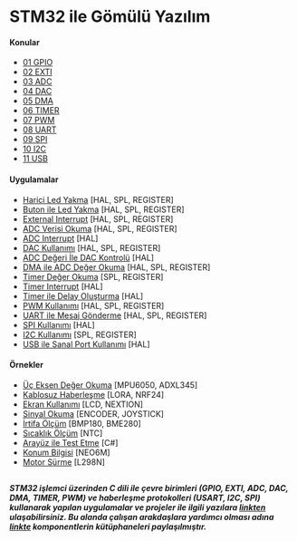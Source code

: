 # STM32 ile Gömülü Yazılım

#### Konular
  - [01 GPIO]()
  - [02 EXTI]()
  - [03 ADC]()
  - [04 DAC]()
  - [05 DMA]()
  - [06 TIMER]()
  - [07 PWM]()
  - [08 UART]()
  - [09 SPI]()
  - [10 I2C]()
  - [11 USB]()

#### Uygulamalar
  - [Harici Led Yakma](https://github.com/cengizhantopcu53/stm32_ile_gomulu_yazilim/tree/main/Uygulamalar/Harici%20Led%20Yakma) [HAL, SPL, REGISTER]
  - [Buton ile Led Yakma](https://github.com/cengizhantopcu53/stm32_ile_gomulu_yazilim/tree/main/Uygulamalar/Buton%20ile%20Led%20Yakma) [HAL, SPL, REGISTER]
  - [External Interrupt](https://github.com/cengizhantopcu53/stm32_ile_gomulu_yazilim/tree/main/Uygulamalar/External%20Interrupt) [HAL, SPL, REGISTER]
  - [ADC Verisi Okuma](https://github.com/cengizhantopcu53/stm32_ile_gomulu_yazilim/tree/main/Uygulamalar/ADC%20Verisi%20Okuma) [HAL, SPL, REGISTER]
  - [ADC Interrupt](https://github.com/cengizhantopcu53/stm32_ile_gomulu_yazilim/tree/main/Uygulamalar/ADC%20Interrupt/adc_interrupt.hal) [HAL]
  - [DAC Kullanımı](https://github.com/cengizhantopcu53/stm32_ile_gomulu_yazilim/tree/main/Uygulamalar/DAC%20Kullan%C4%B1m%C4%B1) [HAL, SPL, REGISTER]
  - [ADC Değeri İle DAC Kontrolü](https://github.com/cengizhantopcu53/stm32_ile_gomulu_yazilim/tree/main/Uygulamalar/ADC%20De%C4%9Feri%20%C4%B0le%20DAC%20Kontrol%C3%BC/adc_degeri_ile_dac_kontrolu.hal) [HAL]
  - [DMA ile ADC Değer Okuma](https://github.com/cengizhantopcu53/stm32_ile_gomulu_yazilim/tree/main/Uygulamalar/DMA%20ile%20ADC%20De%C4%9Fer%20Okuma) [HAL, SPL, REGISTER]
  - [Timer Değer Okuma](https://github.com/cengizhantopcu53/stm32_ile_gomulu_yazilim/tree/main/Uygulamalar/Timer%20De%C4%9Fer%20Okuma) [SPL, REGISTER]
  - [Timer Interrupt](https://github.com/cengizhantopcu53/stm32_ile_gomulu_yazilim/tree/main/Uygulamalar/Timer%20Interrupt/timer_interrupt.hal) [HAL]
  - [Timer ile Delay Oluşturma](https://github.com/cengizhantopcu53/stm32_ile_gomulu_yazilim/tree/main/Uygulamalar/Timer%20ile%20Delay%20Olu%C5%9Fturma/timer_ile_delay_olusturma.hal) [HAL]
  - [PWM Kullanımı](https://github.com/cengizhantopcu53/stm32_ile_gomulu_yazilim/tree/main/Uygulamalar/PWM%20Kullan%C4%B1m%C4%B1) [HAL, SPL, REGISTER]
  - [UART ile Mesaj Gönderme](https://github.com/cengizhantopcu53/stm32_ile_gomulu_yazilim/tree/main/Uygulamalar/UART%20ile%20Mesaj%20G%C3%B6nderme) [HAL, SPL, REGISTER]
  - [SPI Kullanımı](https://github.com/cengizhantopcu53/stm32_ile_gomulu_yazilim/tree/main/Uygulamalar/SPI%20Kullan%C4%B1m%C4%B1/spi_kullanimi.hal) [HAL]
  - [I2C Kullanımı](https://github.com/cengizhantopcu53/stm32_ile_gomulu_yazilim/tree/main/Uygulamalar/I2C%20Kullan%C4%B1m%C4%B1) [SPL, REGISTER]
  - [USB ile Sanal Port Kullanımı](https://github.com/cengizhantopcu53/stm32_ile_gomulu_yazilim/tree/main/Uygulamalar/USB%20ile%20Sanal%20Port%20Kullan%C4%B1m%C4%B1) [HAL]
  
#### Örnekler
  - [Üç Eksen Değer Okuma](https://github.com/cengizhantopcu53/stm32_ile_gomulu_yazilim/tree/main/Ornekler/%C3%9C%C3%A7%20Eksen%20De%C4%9Fer%20Okuma) [MPU6050, ADXL345]
  - [Kablosuz Haberleşme](https://github.com/cengizhantopcu53/stm32_ile_gomulu_yazilim/tree/main/Ornekler/Kablosuz%20Haberlesme) [LORA, NRF24]
  - [Ekran Kullanımı](https://github.com/cengizhantopcu53/stm32_ile_gomulu_yazilim/tree/main/Ornekler/Ekran%20Kullan%C4%B1m%C4%B1) [LCD, NEXTION]
  - [Sinyal Okuma](https://github.com/cengizhantopcu53/stm32_ile_gomulu_yazilim/tree/main/Ornekler/Sinyal%20Okuma) [ENCODER, JOYSTICK]
  - [İrtifa Ölçüm](https://github.com/cengizhantopcu53/stm32_ile_gomulu_yazilim/tree/main/Ornekler/%C4%B0rtifa%20%C3%96l%C3%A7%C3%BCm) [BMP180, BME280]
  - [Sıcaklık Ölçüm](https://github.com/cengizhantopcu53/stm32_ile_gomulu_yazilim/tree/main/Ornekler/S%C4%B1cakl%C4%B1k%20%C3%96l%C3%A7%C3%BCm) [NTC]
  - [Arayüz ile Test Etme](https://github.com/cengizhantopcu53/stm32_ile_gomulu_yazilim/tree/main/Ornekler/ArayuzileTestEtme) [C#]
  - [Konum Bilgisi](https://github.com/cengizhantopcu53/stm32_ile_gomulu_yazilim/tree/main/Ornekler/Konum%20Bilgisi) [NEO6M]
  - [Motor Sürme](https://github.com/cengizhantopcu53/stm32_ile_gomulu_yazilim/tree/main/Ornekler/Motor%20S%C3%BCrme) [L298N]

##
***STM32 işlemci üzerinden C dili ile çevre birimleri (GPIO, EXTI, ADC, DAC, DMA, TIMER, PWM) ve haberleşme protokolleri (USART, I2C, SPI) kullanarak yapılan uygulamalar ve projeler ile ilgili yazılara [linkten](https://github.com/cengizhantopcu53/stm32_ile_gomulu_yazilim/blob/main/stm32_ile_gomulu_yazilim.pdf) ulaşabilirsiniz. Bu alanda çalışan arakdaşlara yardımcı olması adına [linkte](https://github.com/atalayroket/atalay_gomuluyazilim) komponentlerin kütüphaneleri paylaşılmıştır.***
##


